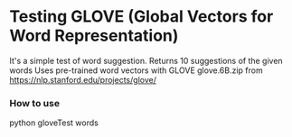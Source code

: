 # Testing GLOVE (Global Vectors for Word Representation)
It's a simple test of word suggestion. Returns 10 suggestions of the given words
Uses pre-trained word vectors with GLOVE glove.6B.zip from https://nlp.stanford.edu/projects/glove/

### How to use
python gloveTest words